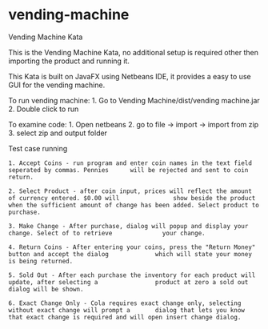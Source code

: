 # vending-machine
Vending Machine Kata 

This is the Vending Machine Kata, no additional setup is required other then importing the product and running it.

This Kata is built on JavaFX using Netbeans IDE, it provides a easy to use GUI for the vending machine.

To run vending machine: 
	1. Go to Vending Machine/dist/vending machine.jar
	2. Double click to run

To examine code:
	1. Open netbeans
	2. go to file -> import -> import from zip
	3. select zip and output folder

Test case running

	1. Accept Coins - run program and enter coin names in the text field seperated by commas. Pennies 	   will be rejected and sent to coin return. 
 
	2. Select Product - after coin input, prices will reflect the amount of currency entered. $0.00 will 	           show beside the product when the sufficient amount of change has been added. Select product to 	           purchase.
	
	3. Make Change - After purchase, dialog will popup and display your change. Select of to retrieve 	           your change.

	4. Return Coins - After entering your coins, press the "Return Money" button and accept the dialog 	           which will state your money is being returned. 

	5. Sold Out - After each purchase the inventory for each product will update, after selecting a 	           product at zero a sold out dialog will be shown.
	
	6. Exact Change Only - Cola requires exact change only, selecting without exact change will prompt a 	   dialog that lets you know that exact change is required and will open insert change dialog.